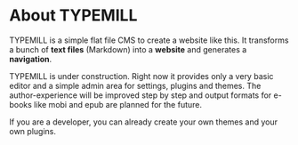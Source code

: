 # About TYPEMILL

TYPEMILL is a simple flat file CMS to create a website like this. It transforms a bunch of **text files** (Markdown) into a **website** and generates a **navigation**. 

TYPEMILL is under construction. Right now it provides only a very basic editor and a simple admin area for settings, plugins and themes. The author-experience will be improved step by step and output formats for e-books like mobi and epub are planned for the future. 

If you are a developer, you can already create your own themes and your own plugins.